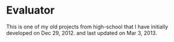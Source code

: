 # Evaluator
This is one of my old projects from high-school that I have initially developed
on Dec 29, 2012. and last updated on Mar 3, 2013.
